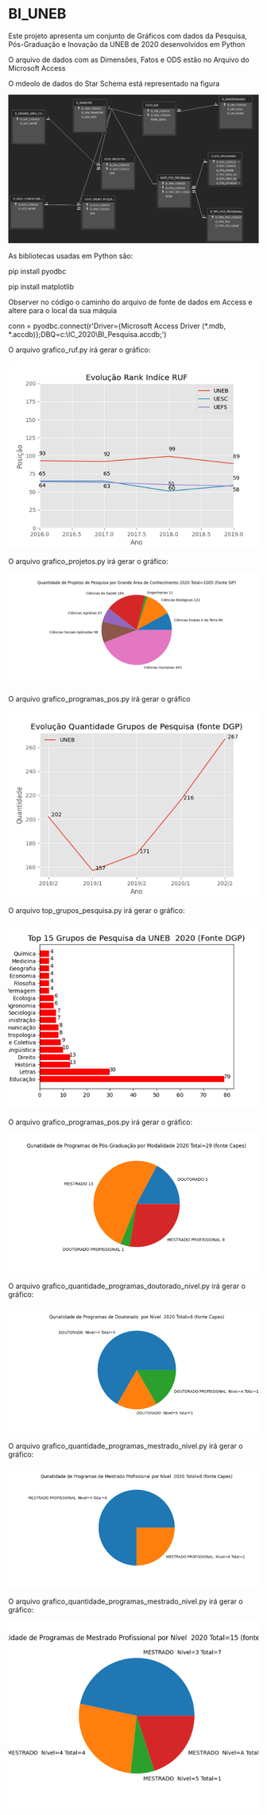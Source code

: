 # BI_UNEB


Este projeto apresenta um conjunto de Gráficos com dados da Pesquisa, Pós-Graduação e Inovação da UNEB de 2020 desenvolvidos em Python

O arquivo de dados com as Dimensões, Fatos e ODS estão no Arquivo do Microsoft Access

O mdeolo de dados do Star Schema está representado na figura 

![Screenshot](modelo.png)


As bibliotecas usadas em Python são:

pip install pyodbc

pip install matplotlib


Observer no código o caminho do arquivo de fonte de dados em Access e altere para o local da sua máquia

conn = pyodbc.connect(r'Driver={Microsoft Access Driver (*.mdb, *.accdb)};DBQ=c:\IC_2020\BI_Pesquisa.accdb;')

O arquivo grafico_ruf.py irá gerar o gráfico: 

![Screenshot](grafico_ruf.png)

O arquivo grafico_projetos.py irá gerar o gráfico: 

![Screenshot](grafico_projetos.png)

O arquivo grafico_programas_pos.py irá gerar o gráfico

![Screenshot](grafico_evolucao_grupos_pesquisa.png)

O arquivo top_grupos_pesquisa.py irá gerar o gráfico: 

![Screenshot](grafico_top_15.png)

O arquivo grafico_programas_pos.py irá gerar o gráfico: 

![Screenshot](grafico_programas_pos.png)


O arquivo grafico_quantidade_programas_doutorado_nivel.py irá gerar o gráfico: 

![Screenshot](grafico_quantidade_programas_doutorado_nivel.png)

O arquivo grafico_quantidade_programas_mestrado_nivel.py irá gerar o gráfico: 

![Screenshot](grafico_quantidade_programas_mestrado_p_nivel.png)

O arquivo grafico_quantidade_programas_mestrado_nivel.py irá gerar o gráfico: 

![Screenshot](grafico_quantidade_programas_mestrado_nivel.png)


